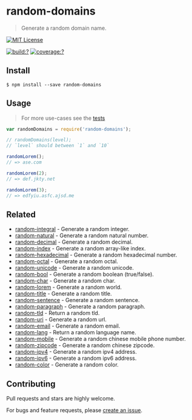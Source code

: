 # random-domains

> Generate a random domain name.



[![MIT License](https://img.shields.io/badge/license-MIT_License-green.svg?style=flat-square)](https://github.com/mock-end/random-domains/blob/master/LICENSE)

[![build:?](https://img.shields.io/travis/mock-end/random-domains/master.svg?style=flat-square)](https://travis-ci.org/mock-end/random-domains)
[![coverage:?](https://img.shields.io/coveralls/mock-end/random-domains/master.svg?style=flat-square)](https://coveralls.io/github/mock-end/random-domains)


## Install

```
$ npm install --save random-domains
```

## Usage

> For more use-cases see the [tests](https://github.com/mock-end/random-domains/blob/master/test/spec/index.js)


```js
var randomDomains = require('random-domains');

// randomDomains(level);
// `level` should between `1` and `10`

randomLorem();
// => ase.com

randomLorem(2);
// => def.jkty.net

randomLorem(3);
// => edfyiu.asfc.ajsd.me

```

## Related

- [random-integral](https://github.com/mock-end/random-integral) - Generate a random integer.
- [random-natural](https://github.com/mock-end/random-natural) - Generate a random natural number.
- [random-decimal](https://github.com/mock-end/random-decimal) - Generate a random decimal.
- [random-index](https://github.com/mock-end/random-index) - Generate a random array-like index.
- [random-hexadecimal](https://github.com/mock-end/random-hexadecimal) - Generate a random hexadecimal number.
- [random-octal](https://github.com/mock-end/random-octal) - Generate a random octal.
- [random-unicode](https://github.com/mock-end/random-unicode) - Generate a random unicode.
- [random-bool](https://github.com/mock-end/random-bool) - Generate a random boolean (true/false).
- [random-char](https://github.com/mock-end/random-char) - Generate a random char.
- [random-lorem](https://github.com/mock-end/random-lorem) - Generate a random world.
- [random-title](https://github.com/mock-end/random-title) - Generate a random title.
- [random-sentence](https://github.com/mock-end/random-sentence) - Generate a random sentence.
- [random-paragraph](https://github.com/mock-end/random-paragraph) - Generate a random paragraph.
- [random-tld](https://github.com/mock-end/random-tld) - Return a random tld.
- [random-uri](https://github.com/mock-end/random-uri.git) - Generate a random url.
- [random-email](https://github.com/mock-end/random-email) - Generate a random email.
- [random-lang](https://github.com/mock-end/random-lang) - Return a random language name.
- [random-mobile](https://github.com/mock-end/random-mobile) - Generate a random chinese mobile phone number.
- [random-zipcode](https://github.com/mock-end/random-zipcode) - Generate a random chinese zipcode.
- [random-ipv4](https://github.com/mock-end/random-ipv4) - Generate a random ipv4 address.
- [random-ipv6](https://github.com/mock-end/random-ipv6) - Generate a random ipv6 address.
- [random-color](https://github.com/mock-end/random-color) - Generate a random color.


## Contributing

Pull requests and stars are highly welcome.

For bugs and feature requests, please [create an issue](https://github.com/mock-end/random-domains/issues/new).
